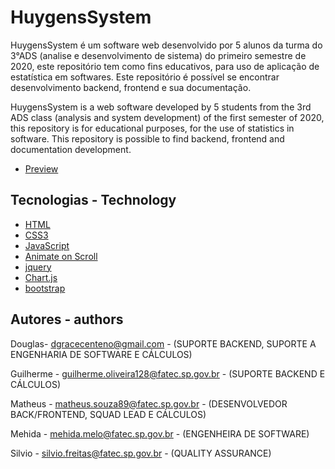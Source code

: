 # HuygensSystem


HuygensSystem é um software web desenvolvido por 5 alunos da turma do 3°ADS (analise e desenvolvimento de sistema) do primeiro semestre de 2020, este repositório tem como fins educativos, para uso de aplicação de estatística em softwares.
Este repositório é possível se encontrar desenvolvimento backend, frontend e sua documentação.



HuygensSystem is a web software developed by 5 students from the 3rd ADS class (analysis and system development) of the first semester of 2020, this repository is for educational purposes, for the use of statistics in software.
This repository is possible to find backend, frontend and documentation development.

   * [Preview](https://matheussouza89.github.io/HuygensSystem) 

## Tecnologias - Technology


* [HTML](https://developer.mozilla.org/pt-BR/docs/Web/HTML)  
* [CSS3](https://developer.mozilla.org/pt-BR/docs/Archive/CSS3)  
* [JavaScript](https://developer.mozilla.org/pt-BR/docs/Web/JavaScript)
* [Animate on Scroll](https://michalsnik.github.io/aos)
* [jquery](https://jquery.com)
* [Chart.js](https://www.chartjs.org)
* [bootstrap](https://getbootstrap.com.br) 

## Autores - authors

Douglas- dgracecenteno@gmail.com - (SUPORTE BACKEND, SUPORTE A ENGENHARIA DE SOFTWARE E CÁLCULOS)

Guilherme - guilherme.oliveira128@fatec.sp.gov.br - (SUPORTE BACKEND E CÁLCULOS)

Matheus - matheus.souza89@fatec.sp.gov.br - (DESENVOLVEDOR BACK/FRONTEND, SQUAD LEAD E CÁLCULOS)

Mehida - mehida.melo@fatec.sp.gov.br - (ENGENHEIRA DE SOFTWARE)

Silvio - silvio.freitas@fatec.sp.gov.br - (QUALITY ASSURANCE)


